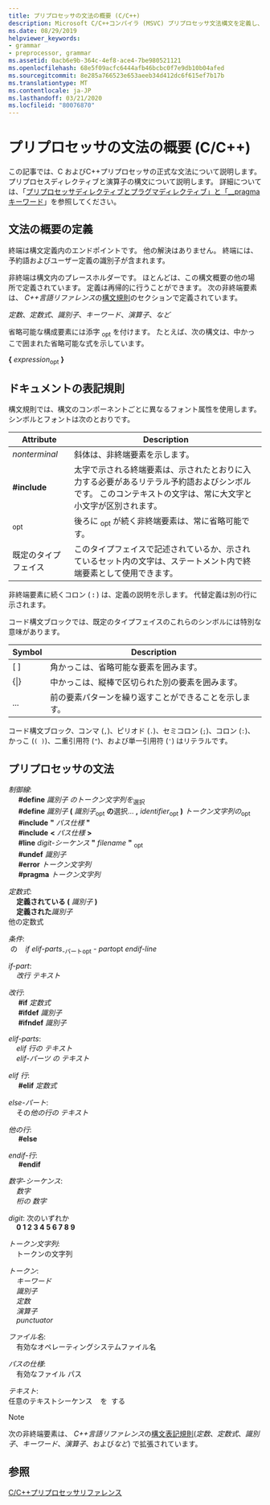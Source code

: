 ```yaml
---
title: プリプロセッサの文法の概要 (C/C++)
description: Microsoft C/C++コンパイラ (MSVC) プリプロセッサ文法構文を定義し、説明します。
ms.date: 08/29/2019
helpviewer_keywords:
- grammar
- preprocessor, grammar
ms.assetid: 0acb6e9b-364c-4ef8-ace4-7be980521121
ms.openlocfilehash: 68e5f09acfc6444afb46bcbc0f7e9db10b04afed
ms.sourcegitcommit: 8e285a766523e653aeeb34d412dc6f615ef7b17b
ms.translationtype: MT
ms.contentlocale: ja-JP
ms.lasthandoff: 03/21/2020
ms.locfileid: "80076870"
---
```

# <a name="preprocessor-grammar-summary-cc"></a>プリプロセッサの文法の概要 (C/C++)

この記事では、C およびC++プリプロセッサの正式な文法について説明します。 プリプロセスディレクティブと演算子の構文について説明します。 詳細については、「[プリプロセッサ](../preprocessor/preprocessor.md)[ディレクティブとプラグマディレクティブ」と「__pragma キーワード](../preprocessor/pragma-directives-and-the-pragma-keyword.md)」を参照してください。

## <a name="definitions-for-the-grammar-summary"></a><a name="definitions"></a>文法の概要の定義

終端は構文定義内のエンドポイントです。 他の解決はありません。 終端には、予約語およびユーザー定義の識別子が含まれます。

非終端は構文内のプレースホルダーです。 ほとんどは、この構文概要の他の場所で定義されています。 定義は再帰的に行うことができます。 次の非終端要素は、  *C++言語リファレンス*の[構文規則](../cpp/lexical-conventions.md)のセクションで定義されています。

*定数*、*定数式*、*識別子*、*キーワード*、*演算子*、*など*

省略可能な構成要素には添字 <sub>opt</sub> を付けます。 たとえば、次の構文は、中かっこで囲まれた省略可能な式を示しています。

**{** *expression*<sub>opt</sub> **}**

## <a name="document-conventions"></a><a name="conventions"></a>ドキュメントの表記規則

構文規則では、構文のコンポーネントごとに異なるフォント属性を使用します。 シンボルとフォントは次のとおりです。

| Attribute | Description |
|---------------|-----------------|
| *nonterminal* | 斜体は、非終端要素を示します。 |
| **#include** | 太字で示される終端要素は、示されたとおりに入力する必要があるリテラル予約語およびシンボルです。 このコンテキストの文字は、常に大文字と小文字が区別されます。 |
| <sub>opt</sub> | 後ろに <sub>opt</sub> が続く非終端要素は、常に省略可能です。|
| 既定のタイプフェイス | このタイプフェイスで記述されているか、示されているセット内の文字は、ステートメント内で終端要素として使用できます。 |

非終端要素に続くコロン ( **:** ) は、定義の説明を示します。 代替定義は別の行に示されます。

コード構文ブロックでは、既定のタイプフェイスのこれらのシンボルには特別な意味があります。

| Symbol | Description |
|---|---|
| \[ ] | 角かっこは、省略可能な要素を囲みます。 |
| {\|} | 中かっこは、縦棒で区切られた別の要素を囲みます。 |
| ... | 前の要素パターンを繰り返すことができることを示します。 |

コード構文ブロック、コンマ (`,`)、ピリオド (`.`)、セミコロン (`;`)、コロン (`:`)、かっこ (`( )`)、二重引用符 (`"`)、および単一引用符 (`'`) はリテラルです。

## <a name="preprocessor-grammar"></a><a name="grammar"></a>プリプロセッサの文法

*制御線*: \
&nbsp;&nbsp;&nbsp;&nbsp; **#define** *識別子* *のトークン文字列を*<sub>選択</sub>\
&nbsp;&nbsp;&nbsp;&nbsp; **#define** *識別子* **(** *識別子*<sub>opt</sub> **の**選択... **,** *identifier*<sub>opt</sub> **)** *トークン文字列の*<sub>opt</sub>\
&nbsp;&nbsp;&nbsp;&nbsp; **#include** **"** _パス仕様_ **"** \
&nbsp;&nbsp;&nbsp;&nbsp; **#include** **\<** _パス仕様_ **>** \
&nbsp;&nbsp;&nbsp;&nbsp; **#line** *digit-シーケンス* **"** _filename_ **"** <sub>opt</sub>\
&nbsp;&nbsp;&nbsp;&nbsp; **#undef** *識別子*\
&nbsp;&nbsp;&nbsp;&nbsp; **#error** *トークン文字列*\
&nbsp;&nbsp;&nbsp;&nbsp; **#pragma** *トークン文字列*

*定数式*: \
&nbsp;&nbsp;&nbsp;&nbsp;**定義されている (** *識別子* **)** \
&nbsp;&nbsp;&nbsp;&nbsp;**定義された***識別子*\
他の定数式 &nbsp;&nbsp;&nbsp;&nbsp;

*条件*: \
&nbsp;の &nbsp;&nbsp;&nbsp;*if* *elif-parts*<sub>-パート</sub><sub>opt</sub> - *part*opt *endif-line*

*if-part*: \
&nbsp;&nbsp;&nbsp;&nbsp;*改行* *テキスト*

*改行*: \
&nbsp;&nbsp;&nbsp;&nbsp; **#if** *定数式*\
&nbsp;&nbsp;&nbsp;&nbsp; **#ifdef** *識別子*\
&nbsp;&nbsp;&nbsp;&nbsp; **#ifndef** *識別子*

*elif-parts*: \
&nbsp;&nbsp;&nbsp;&nbsp;*elif 行の* *テキスト*\
&nbsp;&nbsp;&nbsp;&nbsp;*elif-パーツ* *の* *テキスト*

*elif 行*: \
&nbsp;&nbsp;&nbsp;&nbsp; **#elif** *定数式*

*else-パート*: \
&nbsp;&nbsp;&nbsp;&nbsp;その*他の行の* *テキスト*

*他の行*: \
&nbsp;&nbsp;&nbsp;&nbsp; **#else**

*endif-行*: \
&nbsp;&nbsp;&nbsp;&nbsp; **#endif**

*数字-シーケンス*: \
&nbsp;&nbsp;&nbsp;&nbsp;*数字*\
&nbsp;&nbsp;&nbsp;&nbsp;*桁の* *数字*

*digit*: 次のいずれか \
&nbsp;&nbsp;&nbsp;&nbsp;**0 1 2 3 4 5 6 7 8 9**

*トークン文字列*: \
&nbsp;&nbsp;&nbsp;&nbsp;トークンの文字列

*トークン*: \
&nbsp;&nbsp;&nbsp;&nbsp;*キーワード*\
&nbsp;&nbsp;&nbsp;&nbsp;*識別子*\
&nbsp;&nbsp;&nbsp;&nbsp;*定数*\
&nbsp;&nbsp;&nbsp;&nbsp;*演算子*\
&nbsp;&nbsp;&nbsp;&nbsp;*punctuator*

*ファイル名*: \
&nbsp;&nbsp;&nbsp;&nbsp;有効なオペレーティングシステムファイル名

*パスの仕様*: \
&nbsp;&nbsp;&nbsp;&nbsp;有効なファイル パス

*テキスト*: \
任意のテキストシーケンス &nbsp;&nbsp;&nbsp;を &nbsp;する

> [!NOTE]
> 次の非終端要素は、  *C++言語リファレンス*の[構文表記規則](../cpp/lexical-conventions.md)(*定数*、*定数式*、*識別子*、*キーワード*、*演算子*、および*など*) で拡張されています。

## <a name="see-also"></a>参照

[C/C++プリプロセッサリファレンス](../preprocessor/c-cpp-preprocessor-reference.md)
